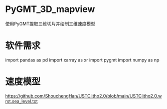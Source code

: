 # PyGMT_3D_mapview
使用PyGMT提取三维切片并绘制三维速度模型

# 软件需求
import pandas as pd 
import xarray as xr 
import pygmt
import numpy as np

# 速度模型
https://github.com/ShouchengHan/USTClitho2.0/blob/main/USTClitho2.0.wrst.sea_level.txt

